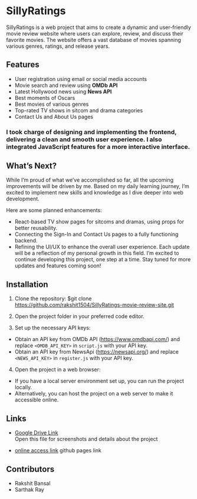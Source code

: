 # SillyRatings   
SillyRatings is a web project that aims to create a dynamic and user-friendly movie review website where users can explore, review, and discuss their favorite movies. The website offers a vast database of movies spanning various genres, ratings, and release years.

## Features
- User registration using email or social media accounts
- Movie search and review using **OMDb API**
- Latest Hollywood news using **News API**
- Best moments of Oscars
- Best movies of various genres
- Top-rated TV shows in sitcom and drama categories
- Contact Us and About Us pages



### I took charge of designing and implementing the frontend, delivering a clean and smooth user experience. I also integrated JavaScript features for a more interactive interface.

## What’s Next? 
While I’m proud of what we’ve accomplished so far, all the upcoming improvements will be driven by me. Based on my daily learning journey, I’m excited to implement new skills and knowledge as I dive deeper into web development.

Here are some planned enhancements:
- React-based TV show pages for sitcoms and dramas, using props for better reusability.
- Connecting the Sign-In and Contact Us pages to a fully functioning backend.
- Refining the UI/UX to enhance the overall user experience.
Each update will be a reflection of my personal growth in this field. I’m excited to continue developing this project, one step at a time. Stay tuned for more updates and features coming soon!



## Installation

1. Clone the repository:
$git clone https://github.com/rakshit1504/SillyRatings-movie-review-site.git

2. Open the project folder in your preferred code editor.

3. Set up the necessary API keys:
- Obtain an API key from OMDb API (https://www.omdbapi.com/) and replace `<OMDB_API_KEY>` in `script.js` with your API key.
- Obtain an API key from NewsApi (https://newsapi.org/) and replace `<NEWS_API_KEY>` in `register.js` with your API key.

4. Open the project in a web browser:
- If you have a local server environment set up, you can run the project locally.
- Alternatively, you can host the project on a web server to make it accessible online.

## Links

- [Google Drive Link](https://docs.google.com/document/d/16zg02brFnIXujYh6WWJZden7n59JFFm8/edit?usp=sharing&ouid=113601754252652920446&rtpof=true&sd=true)   
  Open this file for screenshots and details about the project
  
- [online access link](https://rakshit1504.github.io/SillyRatings-movie-review-site/)
  github pages link
  

## Contributors  
- Rakshit Bansal 
- Sarthak Ray
